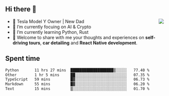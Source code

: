 ## Hi there 👋
<img align="right" src="https://github-readme-stats.vercel.app/api?username=ljunb&show_icons=true&icon_color=CE1D2D&text_color=718096&bg_color=00000000&hide_title=true&hide_border=true" />

- 🚗 Tesla Model Y Owner | New Dad
- 🔭 I’m currently focuing on AI & Crypto
- 🌱 I’m currently learning Python, Rust
- 💬 Welcome to share with me your thoughts and experiences on **self-driving tours**, **car detailing** and **React Native development**.




## Spent time
<!--START_SECTION:waka-->

```txt
Python       11 hrs 27 mins  ███████████████████▒░░░░░   77.40 %
Other        1 hr 5 mins     ██░░░░░░░░░░░░░░░░░░░░░░░   07.35 %
TypeScript   59 mins         █▓░░░░░░░░░░░░░░░░░░░░░░░   06.73 %
Markdown     55 mins         █▓░░░░░░░░░░░░░░░░░░░░░░░   06.20 %
Text         15 mins         ▒░░░░░░░░░░░░░░░░░░░░░░░░   01.70 %
```

<!--END_SECTION:waka-->

